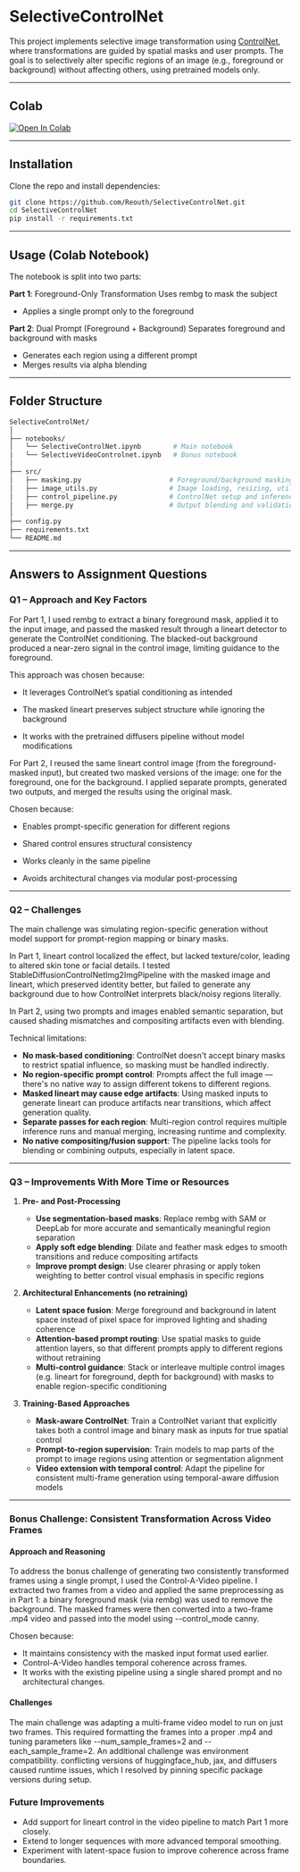 # SelectiveControlNet


This project implements selective image transformation using [ControlNet](https://github.com/lllyasviel/ControlNet), where transformations are guided by spatial masks and user prompts. The goal is to selectively alter specific regions of an image (e.g., foreground or background) without affecting others, using pretrained models only.

---

## Colab

[![Open In Colab](https://colab.research.google.com/assets/colab-badge.svg)](https://colab.research.google.com/drive/1GIp7hUOhyuvrrk1tLNIqXPb7KFIDK9Fu?usp=sharing)

---

## Installation

Clone the repo and install dependencies:

```bash
git clone https://github.com/Reouth/SelectiveControlNet.git
cd SelectiveControlNet
pip install -r requirements.txt
```
---
## Usage (Colab Notebook)

The notebook is split into two parts:

**Part 1**: Foreground-Only Transformation
Uses rembg to mask the subject

* Applies a single prompt only to the foreground

**Part 2**: Dual Prompt (Foreground + Background)
Separates foreground and background with masks

* Generates each region using a different prompt
* Merges results via alpha blending

---
## Folder Structure

``` bash
SelectiveControlNet/
│
├── notebooks/
│   └── SelectiveControlNet.ipynb        # Main notebook
│   └── SelectiveVideoControlnet.ipynb   # Bonus notebook
│
├── src/
│   ├── masking.py                      # Foreground/background masking and normalization
│   ├── image_utils.py                  # Image loading, resizing, utilities
│   ├── control_pipeline.py             # ControlNet setup and inference functions
│   ├── merge.py                        # Output blending and validation
│
├── config.py                           
├── requirements.txt
└── README.md

```
---

## Answers to Assignment Questions

### Q1 – Approach and Key Factors
For Part 1, I used rembg to extract a binary foreground mask, applied it to the input image, and passed the masked result through a lineart detector to generate the ControlNet conditioning. The blacked-out background produced a near-zero signal in the control image, limiting guidance to the foreground.

This approach was chosen because:

* It leverages ControlNet’s spatial conditioning as intended

* The masked lineart preserves subject structure while ignoring the background

* It works with the pretrained diffusers pipeline without model modifications

For Part 2, I reused the same lineart control image (from the foreground-masked input), but created two masked versions of the image: one for the foreground, one for the background. I applied separate prompts, generated two outputs, and merged the results using the original mask.

Chosen because:

* Enables prompt-specific generation for different regions

* Shared control ensures structural consistency

* Works cleanly in the same pipeline
* Avoids architectural changes via modular post-processing

---
### Q2 – Challenges
The main challenge was simulating region-specific generation without model support for prompt-region mapping or binary masks.

In Part 1, lineart control localized the effect, but lacked texture/color, leading to altered skin tone or facial details. I tested StableDiffusionControlNetImg2ImgPipeline with the masked image and lineart, which preserved identity better, but failed to generate any background due to how ControlNet interprets black/noisy regions literally.

In Part 2, using two prompts and images enabled semantic separation, but caused shading mismatches and compositing artifacts even with blending.

Technical limitations:

* **No mask-based conditioning**: ControlNet doesn't accept binary masks to restrict spatial influence, so masking must be handled indirectly. 
* **No region-specific prompt control**: Prompts affect the full image — there's no native way to assign different tokens to different regions. 
* **Masked lineart may cause edge artifacts**: Using masked inputs to generate lineart can produce artifacts near transitions, which affect generation quality. 
* **Separate passes for each region**: Multi-region control requires multiple inference runs and manual merging, increasing runtime and complexity. 
* **No native compositing/fusion support**: The pipeline lacks tools for blending or combining outputs, especially in latent space.
---
### Q3 – Improvements With More Time or Resources
1. **Pre- and Post-Processing**
   * **Use segmentation-based masks**: Replace rembg with SAM or DeepLab for more accurate and semantically meaningful region separation
   * **Apply soft edge blending**: Dilate and feather mask edges to smooth transitions and reduce compositing artifacts 
   * **Improve prompt design**: Use clearer phrasing or apply token weighting to better control visual emphasis in specific regions

2. **Architectural Enhancements (no retraining)**
   * **Latent space fusion**: Merge foreground and background in latent space instead of pixel space for improved lighting and shading coherence
   * **Attention-based prompt routing**: Use spatial masks to guide attention layers, so that different prompts apply to different regions without retraining 
   * **Multi-control guidance**: Stack or interleave multiple control images (e.g. lineart for foreground, depth for background) with masks to enable region-specific conditioning
3. **Training-Based Approaches** 
   * **Mask-aware ControlNet**: Train a ControlNet variant that explicitly takes both a control image and binary mask as inputs for true spatial control 
   * **Prompt-to-region supervision**: Train models to map parts of the prompt to image regions using attention or segmentation alignment 
   * **Video extension with temporal control**: Adapt the pipeline for consistent multi-frame generation using temporal-aware diffusion models

---
### Bonus Challenge: Consistent Transformation Across Video Frames
#### Approach and Reasoning

To address the bonus challenge of generating two consistently transformed frames using a single prompt, I used the Control-A-Video pipeline.
I extracted two frames from a video and applied the same preprocessing as in Part 1: a binary foreground mask (via rembg) was used to remove the background.
The masked frames were then converted into a two-frame .mp4 video and passed into the model using --control_mode canny.

Chosen because:
* It maintains consistency with the masked input format used earlier.
* Control-A-Video handles temporal coherence across frames. 
* It works with the existing pipeline using a single shared prompt and no architectural changes.

#### Challenges

The main challenge was adapting a multi-frame video model to run on just two frames. This required formatting the frames into a proper .mp4 and tuning parameters like --num_sample_frames=2 and --each_sample_frame=2.
An additional challenge was environment compatibility. conflicting versions of huggingface_hub, jax, and diffusers caused runtime issues, which I resolved by pinning specific package versions during setup.

### Future Improvements

* Add support for lineart control in the video pipeline to match Part 1 more closely.
* Extend to longer sequences with more advanced temporal smoothing.
* Experiment with latent-space fusion to improve coherence across frame boundaries.